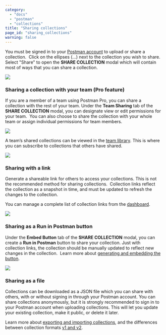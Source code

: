 ```yaml
---
category: 
  - "docs"
  - "postman"
  - "collections"
title: "Sharing collections"
page_id: "sharing_collections"
warning: false
---
```


You must be signed in to your [Postman account](/docs/postman/launching_postman/postman_account) to upload or share a collection.  Click on the ellipses (...) next to the collection you wish to share. Select "Share" to open the **SHARE COLLECTION** modal which will contain most of ways that you can share a collection.

![](https://s3.amazonaws.com/postman-static-getpostman-com/postman-docs/58564542.png)

### Sharing a collection with your team (Pro feature)

If you are a member of a team using Postman Pro, you can share a collection with the rest of your team. Under the **Team Sharing** tab of the **SHARE COLLECTION** modal, you can designate view or edit permissions for your team.  You can also choose to share the collection with your whole team or assign individual permissions for team members. 

![](https://s3.amazonaws.com/postman-static-getpostman-com/postman-docs/59137211.png)

A team’s shared collections can be viewed in the [team library](/docs/postman/team_library/sharing). This is where you can subscribe to collections that others have shared.

![](https://s3.amazonaws.com/postman-static-getpostman-com/postman-docs/58589238.png)

### Sharing with a link

Generate a shareable link for others to access your collections. This is not the recommended method for sharing collections.  Collection links reflect the collection as a snapshot in time, and must be updated to refresh the changes to the collection.

You can manage a complete list of collection links from the<a> </a>[dashboard](https://app.getpostman.com/dashboard/collections/links).

![](https://s3.amazonaws.com/postman-static-getpostman-com/postman-docs/58564829.png)

### Sharing as a Run in Postman button

Under the **Embed Button** tab of the **SHARE COLLECTION** modal, you can create a **Run in Postman** button to share your collection. Just with collection links, the collection should be manually updated to reflect new changes in the collection.  Learn more about [generating and embedding the button](/docs/postman_for_publishers/run_button/creating_run_button).

![](https://s3.amazonaws.com/postman-static-getpostman-com/postman-docs/58564746.png)

### Sharing as a file

Collections can be downloaded as a JSON file which you can share with others, with or without signing in through your Postman account. You can share collections anonymously, but it is strongly recommended to sign in to your Postman account when uploading collections. This will let you update your existing collection, make it public, or delete it later.

Learn more about [exporting and importing collections](/docs/postman/collections/data_formats), and the differences between collection formats [v1 and v2](http://blog.getpostman.com/2015/06/05/travelogue-of-postman-collection-format-v2/).
